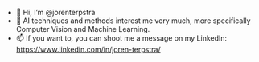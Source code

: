 - 👋 Hi, I’m @jorenterpstra
- 👀 AI techniques and methods interest me very much, more specifically Computer Vision and Machine Learning.
- 📫 If you want to, you can shoot me a message on my LinkedIn: https://www.linkedin.com/in/joren-terpstra/

<!---
jorenterpstra/jorenterpstra is a ✨ special ✨ repository because its `README.md` (this file) appears on your GitHub profile.
You can click the Preview link to take a look at your changes.
--->
